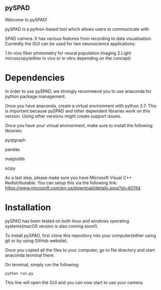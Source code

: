 ## pySPAD

Welcome to pySPAD! 

pySPAD is a python-based tool which allows users to communicate with 

SPAD camera. It has various features from recording to data visualisation. Currently
the GUI can be used for two neuroscience applications:

1.In-vivo fiber photometry for neural population imaging
2.Light microscopy(either in vivo or in vitro depending on the concept)


# Dependencies

In order to use pySPAD, we strongly recommend you to use anaconda for python 
package management. 

Once you have anaconda, create a virtual environment with python 3.7. This is 
important because pySPAD and other dependent libraries work on this version. 
Using other versions might create support issues. 

Once you have your virtual environment, make sure to install the following 
libraries: 

pyqtgraph

pandas
 
matplotlib

scipy 

As a last step, please make sure you have Microsoft Visual C++ Redistributable. 
You can setup this via the following link: https://www.microsoft.com/en-us/download/details.aspx?id=40784
 

# Installation

pySPAD has been tested on both linux and windows operating systems(macOS version is also coming soon!).

To install pySPAD, first clone this repository into your computer(either using
git or by using GitHub website). 

Once you copied all the files to your computer, go to file directory and start 
anaconda terminal there. 

On terminal, simply run the following:

	python run.py

This line will open the GUI and you can now start to use your camera. 

  


